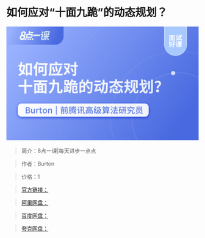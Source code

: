 # 如何应对“十面九跪”的动态规划？

![img](../../assets/CioPOWEl4f6AGHXoAAHsmqznhCw120.png)

> 简介：8点一课|每天进步一点点

> 作者：Burton

> 价格：1

> [官方链接：]()

> [阿里网盘：]()

> [百度网盘：]()

> [夸克网盘：]()

